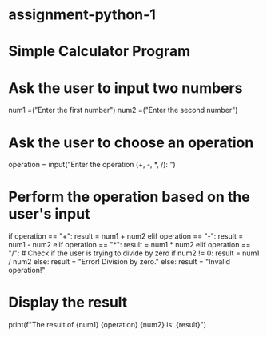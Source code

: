 # assignment-python-1
# Simple Calculator Program

# Ask the user to input two numbers
num1 =("Enter the first number")
num2 =("Enter the second number")

# Ask the user to choose an operation
operation = input("Enter the operation (+, -, *, /): ")

# Perform the operation based on the user's input
if operation == "+":
    result = num1 + num2
elif operation == "-":
    result = num1 - num2
elif operation == "*":
    result = num1 * num2
elif operation == "/":
    # Check if the user is trying to divide by zero
    if num2 != 0:
        result = num1 / num2
    else:
        result = "Error! Division by zero."
else:
    result = "Invalid operation!"

# Display the result
print(f"The result of {num1} {operation} {num2} is: {result}")
